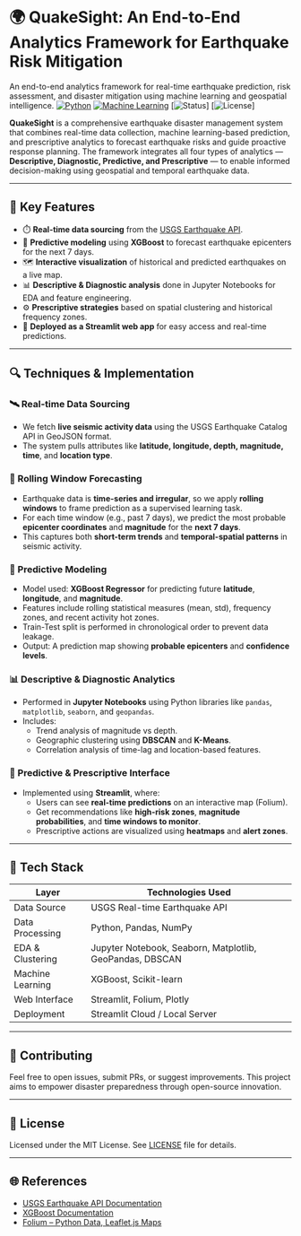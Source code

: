 # 🌍 QuakeSight: An End-to-End Analytics Framework for Earthquake Risk Mitigation
An end-to-end analytics framework for real-time earthquake prediction, risk assessment, and disaster mitigation using machine learning and geospatial intelligence.
[![Python](https://img.shields.io/badge/Built%20With-Python-blue?style=for-the-badge&logo=python)](https://www.python.org/)
[![Machine Learning](https://img.shields.io/badge/Powered%20By-XGBoost-green?style=for-the-badge&logo=xgboost)](https://xgboost.readthedocs.io/)
[![Status](https://img.shields.io/badge/Status-Active-brightgreen?style=for-the-badge)]
[![License](https://img.shields.io/badge/License-MIT-lightgrey?style=for-the-badge)]



**QuakeSight** is a comprehensive earthquake disaster management system that combines real-time data collection, machine learning-based prediction, and prescriptive analytics to forecast earthquake risks and guide proactive response planning. The framework integrates all four types of analytics — **Descriptive, Diagnostic, Predictive, and Prescriptive** — to enable informed decision-making using geospatial and temporal earthquake data.

---

## 📌 Key Features

- ⏱️ **Real-time data sourcing** from the [USGS Earthquake API](https://earthquake.usgs.gov/fdsnws/event/1/).
- 🧠 **Predictive modeling** using **XGBoost** to forecast earthquake epicenters for the next 7 days.
- 🗺️ **Interactive visualization** of historical and predicted earthquakes on a live map.
- 📊 **Descriptive & Diagnostic analysis** done in Jupyter Notebooks for EDA and feature engineering.
- ⚙️ **Prescriptive strategies** based on spatial clustering and historical frequency zones.
- 🚀 **Deployed as a Streamlit web app** for easy access and real-time predictions.

---

## 🔍 Techniques & Implementation

### 🛰️ Real-time Data Sourcing
- We fetch **live seismic activity data** using the USGS Earthquake Catalog API in GeoJSON format.
- The system pulls attributes like **latitude, longitude, depth, magnitude, time**, and **location type**.

### 🔁 Rolling Window Forecasting
- Earthquake data is **time-series and irregular**, so we apply **rolling windows** to frame prediction as a supervised learning task.
- For each time window (e.g., past 7 days), we predict the most probable **epicenter coordinates** and **magnitude** for the **next 7 days**.
- This captures both **short-term trends** and **temporal-spatial patterns** in seismic activity.

### 🧠 Predictive Modeling
- Model used: **XGBoost Regressor** for predicting future **latitude**, **longitude**, and **magnitude**.
- Features include rolling statistical measures (mean, std), frequency zones, and recent activity hot zones.
- Train-Test split is performed in chronological order to prevent data leakage.
- Output: A prediction map showing **probable epicenters** and **confidence levels**.

### 📊 Descriptive & Diagnostic Analytics
- Performed in **Jupyter Notebooks** using Python libraries like `pandas`, `matplotlib`, `seaborn`, and `geopandas`.
- Includes:
  - Trend analysis of magnitude vs depth.
  - Geographic clustering using **DBSCAN** and **K-Means**.
  - Correlation analysis of time-lag and location-based features.

### 🚀 Predictive & Prescriptive Interface
- Implemented using **Streamlit**, where:
  - Users can see **real-time predictions** on an interactive map (Folium).
  - Get recommendations like **high-risk zones**, **magnitude probabilities**, and **time windows to monitor**.
  - Prescriptive actions are visualized using **heatmaps** and **alert zones**.

---

## 🧰 Tech Stack

| Layer              | Technologies Used                                           |
|-------------------|-------------------------------------------------------------|
| Data Source        | USGS Real-time Earthquake API                               |
| Data Processing    | Python, Pandas, NumPy                                       |
| EDA & Clustering   | Jupyter Notebook, Seaborn, Matplotlib, GeoPandas, DBSCAN    |
| Machine Learning   | XGBoost, Scikit-learn                                       |
| Web Interface      | Streamlit, Folium, Plotly                                   |
| Deployment         | Streamlit Cloud / Local Server                              |

---
## 🤝 Contributing

Feel free to open issues, submit PRs, or suggest improvements. This project aims to empower disaster preparedness through open-source innovation.

---

## 📜 License

Licensed under the MIT License. See [LICENSE](LICENSE) file for details.

---

## 🌐 References

- [USGS Earthquake API Documentation](https://earthquake.usgs.gov/fdsnws/event/1/)
- [XGBoost Documentation](https://xgboost.readthedocs.io/)
- [Folium – Python Data, Leaflet.js Maps](https://python-visualization.github.io/folium/)


